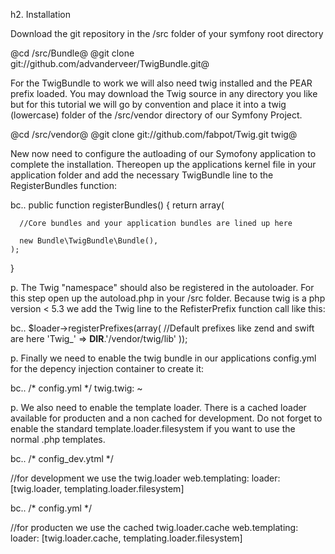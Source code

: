 h2. Installation

Download the git repository in the /src folder of your symfony root directory

@cd /src/Bundle@
@git clone git://github.com/advanderveer/TwigBundle.git@

For the TwigBundle to work we will also need twig installed and the PEAR prefix loaded. You may download the Twig source in any directory you like but for this tutorial we will go by convention and place it into a twig (lowercase) folder of the /src/vendor directory of our Symfony Project.

@cd /src/vendor@
@git clone git://github.com/fabpot/Twig.git twig@

New now need to configure the autloading of our Symofony application to complete the installation. Thereopen up the applications kernel file in your application folder and add the necessary TwigBundle line to the RegisterBundles function:

bc..   public function registerBundles()
  {
    return array(

      //Core bundles and your application bundles are lined up here

      new Bundle\TwigBundle\Bundle(),
    );
  }

p. The Twig "namespace" should also be registered in the autoloader. For this step open up the autoload.php in your /src folder. Because twig is a php version < 5.3 we add the Twig line to the RefisterPrefix function call like this:

bc.. $loader->registerPrefixes(array(
  //Default prefixes like zend and swift are here
  'Twig_'  => __DIR__.'/vendor/twig/lib'
));

p. Finally we need to enable the twig bundle in our applications config.yml for the depency injection container to create it:

bc.. /* config.yml */
twig.twig: ~

p. We also need to enable the template loader. There is a cached loader available for producten and a non cached for development. Do not forget to enable the standard template.loader.filesystem if you want to use the normal .php templates.

bc.. /* config_dev.ytml */

//for development we use the twig.loader
web.templating:
  loader: [twig.loader, templating.loader.filesystem]

bc.. /*  config.yml */

//for producten we use the cached twig.loader.cache
web.templating:
  loader: [twig.loader.cache, templating.loader.filesystem]
